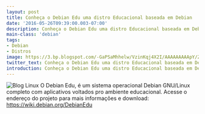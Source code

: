 ```yaml
---
layout: post
title: Conheça o Debian Edu uma distro Educacional baseada em Debian
date: '2016-05-26T09:39:00.003-07:00'
description: Conheça o Debian Edu uma distro Educacional baseada em Debian
main-class: 'debian'
tags:
- Debian
- Distros
image: https://3.bp.blogspot.com/-GaPSaMhhelw/VzinKqj4X2I/AAAAAAAAApY/ZQWOukb5-70mV1lXSkRaAEFALfYNX4SIwCLcB/s72-c/DebianEduSqueeze.png
twitter_text: Conheça o Debian Edu uma distro Educacional baseada em Debian
introduction: Conheça o Debian Edu uma distro Educacional baseada em Debian
---
```

![Blog Linux](https://3.bp.blogspot.com/-GaPSaMhhelw/VzinKqj4X2I/AAAAAAAAApY/ZQWOukb5-70mV1lXSkRaAEFALfYNX4SIwCLcB/s640/DebianEduSqueeze.png "Blog Linux")
O Debian Edu, é um sistema operacional Debian GNU/Linux completo com aplicativos voltados pro ambiente educacional.
Acesse o endereço do projeto para mais informações e download:
https://wiki.debian.org/DebianEdu
